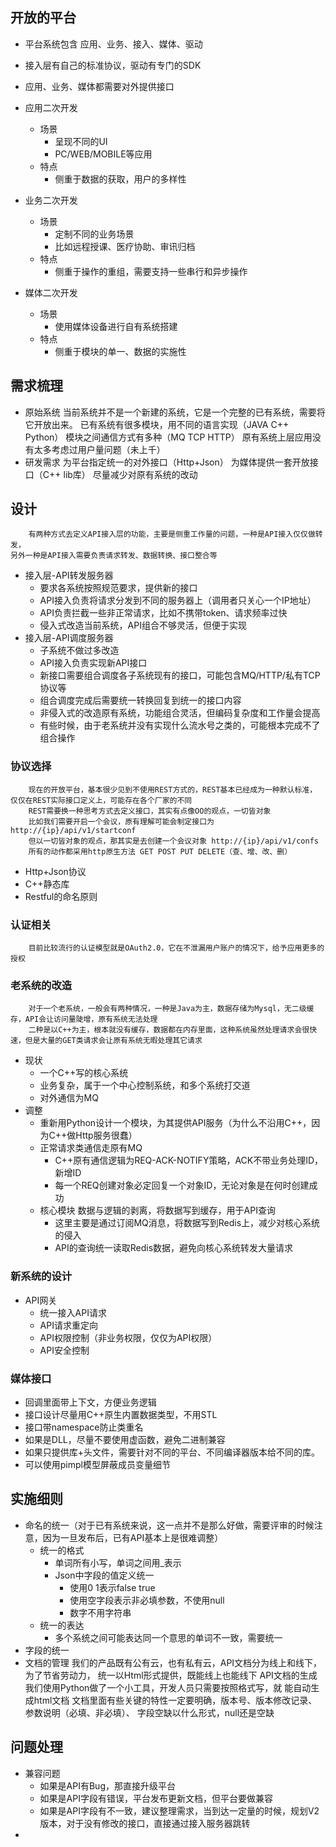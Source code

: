 ## 开放的平台
* 平台系统包含 应用、业务、接入、媒体、驱动
* 接入层有自己的标准协议，驱动有专门的SDK
* 应用、业务、媒体都需要对外提供接口
* 应用二次开发
    - 场景
        - 呈现不同的UI
        - PC/WEB/MOBILE等应用
    - 特点
        - 侧重于数据的获取，用户的多样性

* 业务二次开发
    - 场景
        - 定制不同的业务场景
        - 比如远程授课、医疗协助、审讯归档
    - 特点
        - 侧重于操作的重组，需要支持一些串行和异步操作
* 媒体二次开发
    - 场景
        - 使用媒体设备进行自有系统搭建
    - 特点
        - 侧重于模块的单一、数据的实施性


## 需求梳理
* 原始系统
        当前系统并不是一个新建的系统，它是一个完整的已有系统，需要将它开放出来。
        已有系统有很多模块，用不同的语言实现（JAVA C++ Python）
        模块之间通信方式有多种（MQ TCP HTTP）
        原有系统上层应用没有太多考虑过用户量问题（未上千）
* 研发需求
        为平台指定统一的对外接口（Http+Json）
        为媒体提供一套开放接口（C++ lib库）
        尽量减少对原有系统的改动 

## 设计
        有两种方式去定义API接入层的功能，主要是侧重工作量的问题，一种是API接入仅仅做转发，
    另外一种是API接入需要负责请求转发、数据转换、接口整合等

* 接入层-API转发服务器
    - 要求各系统按照规范要求，提供新的接口
    - API接入负责将请求分发到不同的服务器上（调用者只关心一个IP地址）
    - API负责拦截一些非正常请求，比如不携带token、请求频率过快
    - 侵入式改造当前系统，API组合不够灵活，但便于实现
* 接入层-API调度服务器
    - 子系统不做过多改造
    - API接入负责实现新API接口
    - 新接口需要组合调度各子系统现有的接口，可能包含MQ/HTTP/私有TCP协议等
    - 组合调度完成后需要统一转换回复到统一的接口内容
    - 非侵入式的改造原有系统，功能组合灵活，但编码复杂度和工作量会提高
    - 有些时候，由于老系统并没有实现什么流水号之类的，可能根本完成不了组合操作
    
### 协议选择
        现在的开放平台，基本很少见到不使用REST方式的，REST基本已经成为一种默认标准，
    仅仅在REST实际接口定义上，可能存在各个厂家的不同
        REST需要换一种思考方式去定义接口，其实有点像OO的观点，一切皆对象
        比如我们需要开启一个会议，原有理解可能会制定接口为 http://{ip}/api/v1/startconf
        但以一切皆对象的观点，那其实是去创建一个会议对象 http://{ip}/api/v1/confs 
        所有的动作都采用http原生方法 GET POST PUT DELETE（查、增、改、删）
* Http+Json协议
* C++静态库
* Restful的命名原则

### 认证相关
        目前比较流行的认证模型就是OAuth2.0，它在不泄漏用户账户的情况下，给予应用更多的授权

### 老系统的改造
        对于一个老系统，一般会有两种情况，一种是Java为主，数据存储为Mysql，无二级缓存，API会让访问量陡增，原有系统无法处理
        二种是以C++为主，根本就没有缓存，数据都在内存里面，这种系统虽然处理请求会很快速，但是大量的GET类请求会让原有系统无暇处理其它请求

* 现状
    - 一个C++写的核心系统
    - 业务复杂，属于一个中心控制系统，和多个系统打交道
    - 对外通信为MQ
* 调整
    - 重新用Python设计一个模块，为其提供API服务（为什么不沿用C++，因为C++做Http服务很蠢）
    - 正常请求类通信走原有MQ
        + C++原有通信逻辑为REQ-ACK-NOTIFY策略，ACK不带业务处理ID，新增ID
        + 每一个REQ创建对象必定回复一个对象ID，无论对象是在何时创建成功
    - 核心模块 数据与逻辑的剥离，将数据写到缓存，用于API查询
        + 这里主要是通过订阅MQ消息，将数据写到Redis上，减少对核心系统的侵入
        + API的查询统一读取Redis数据，避免向核心系统转发大量请求

### 新系统的设计
* API网关
    - 统一接入API请求
    - API请求重定向
    - API权限控制（非业务权限，仅仅为API权限）
    - API安全控制

### 媒体接口
* 回调里面带上下文，方便业务逻辑
* 接口设计尽量用C++原生内置数据类型，不用STL
* 接口带namespace防止类重名
* 如果是DLL，尽量不要使用虚函数，避免二进制兼容
* 如果只提供库+头文件，需要针对不同的平台、不同编译器版本给不同的库。
* 可以使用pimpl模型屏蔽成员变量细节

## 实施细则
* 命名的统一（对于已有系统来说，这一点并不是那么好做，需要评审的时候注意，因为一旦发布后，已有API基本上是很难调整）
    - 统一的格式
        + 单词所有小写，单词之间用_表示
        + Json中字段的值定义统一
            * 使用0 1表示false true
            * 使用空字段表示非必填参数，不使用null
            * 数字不用字符串
    - 统一的表达
        + 多个系统之间可能表达同一个意思的单词不一致，需要统一
* 字段的统一
* 文档的管理
        我们的产品既有公有云，也有私有云，API文档分为线上和线下，为了节省劳动力，
    统一以Html形式提供，既能线上也能线下
        API文档的生成我们使用Python做了一个小工具，开发人员只需要按照格式写，就
    能自动生成html文档
        文档里面有些关键的特性一定要明确，版本号、版本修改记录、参数说明（必填、非必填）、
        字段空缺以什么形式，null还是空缺

## 问题处理
* 兼容问题
    - 如果是API有Bug，那直接升级平台
    - 如果是API字段有错误，平台发布更新文档，但平台要做兼容
    - 如果是API字段有不一致，建议整理需求，当到达一定量的时候，规划V2版本，对于没有修改的接口，直接通过接入服务器跳转
* 
